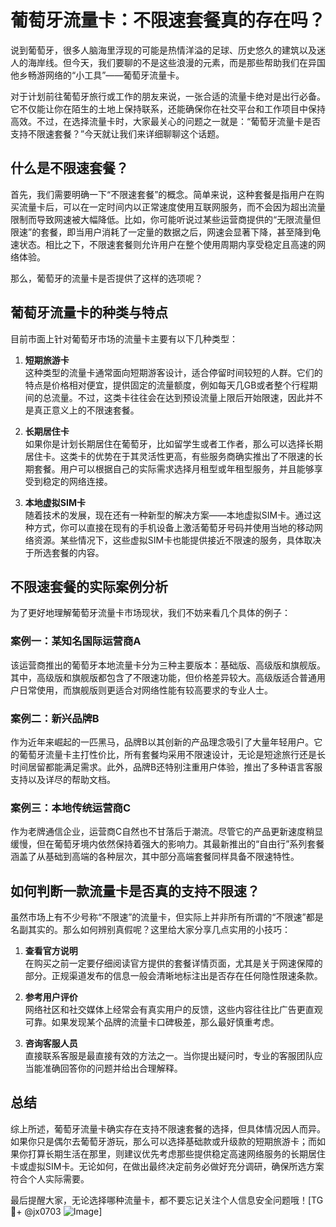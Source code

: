 # 葡萄牙流量卡：不限速套餐真的存在吗？

说到葡萄牙，很多人脑海里浮现的可能是热情洋溢的足球、历史悠久的建筑以及迷人的海岸线。但今天，我们要聊的不是这些浪漫的元素，而是那些帮助我们在异国他乡畅游网络的“小工具”——葡萄牙流量卡。

对于计划前往葡萄牙旅行或工作的朋友来说，一张合适的流量卡绝对是出行必备。它不仅能让你在陌生的土地上保持联系，还能确保你在社交平台和工作项目中保持高效。不过，在选择流量卡时，大家最关心的问题之一就是：“葡萄牙流量卡是否支持不限速套餐？”今天就让我们来详细聊聊这个话题。

## 什么是不限速套餐？

首先，我们需要明确一下“不限速套餐”的概念。简单来说，这种套餐是指用户在购买流量卡后，可以在一定时间内以正常速度使用互联网服务，而不会因为超出流量限制而导致网速被大幅降低。比如，你可能听说过某些运营商提供的“无限流量但限速”的套餐，即当用户消耗了一定量的数据之后，网速会显著下降，甚至降到龟速状态。相比之下，不限速套餐则允许用户在整个使用周期内享受稳定且高速的网络体验。

那么，葡萄牙的流量卡是否提供了这样的选项呢？

## 葡萄牙流量卡的种类与特点

目前市面上针对葡萄牙市场的流量卡主要有以下几种类型：

1. **短期旅游卡**  
   这种类型的流量卡通常面向短期游客设计，适合停留时间较短的人群。它们的特点是价格相对便宜，提供固定的流量额度，例如每天几GB或者整个行程期间的总流量。不过，这类卡往往会在达到预设流量上限后开始限速，因此并不是真正意义上的不限速套餐。

2. **长期居住卡**  
   如果你是计划长期居住在葡萄牙，比如留学生或者工作者，那么可以选择长期居住卡。这类卡的优势在于其灵活性更高，有些服务商确实推出了不限速的长期套餐。用户可以根据自己的实际需求选择月租型或年租型服务，并且能够享受到稳定的网络连接。

3. **本地虚拟SIM卡**  
   随着技术的发展，现在还有一种新型的解决方案——本地虚拟SIM卡。通过这种方式，你可以直接在现有的手机设备上激活葡萄牙号码并使用当地的移动网络资源。某些情况下，这些虚拟SIM卡也能提供接近不限速的服务，具体取决于所选套餐的内容。

## 不限速套餐的实际案例分析

为了更好地理解葡萄牙流量卡市场现状，我们不妨来看几个具体的例子：

### 案例一：某知名国际运营商A
该运营商推出的葡萄牙本地流量卡分为三种主要版本：基础版、高级版和旗舰版。其中，高级版和旗舰版都包含了不限速功能，但价格差异较大。高级版适合普通用户日常使用，而旗舰版则更适合对网络性能有较高要求的专业人士。

### 案例二：新兴品牌B
作为近年来崛起的一匹黑马，品牌B以其创新的产品理念吸引了大量年轻用户。它的葡萄牙流量卡主打性价比，所有套餐均采用不限速设计，无论是短途旅行还是长时间居留都能满足需求。此外，品牌B还特别注重用户体验，推出了多种语言客服支持以及详尽的帮助文档。

### 案例三：本地传统运营商C
作为老牌通信企业，运营商C自然也不甘落后于潮流。尽管它的产品更新速度稍显缓慢，但在葡萄牙境内依然保持着强大的影响力。其最新推出的“自由行”系列套餐涵盖了从基础到高端的各种层次，其中部分高端套餐同样具备不限速特性。

## 如何判断一款流量卡是否真的支持不限速？

虽然市场上有不少号称“不限速”的流量卡，但实际上并非所有所谓的“不限速”都是名副其实的。那么如何辨别真假呢？这里给大家分享几点实用的小技巧：

1. **查看官方说明**  
   在购买之前一定要仔细阅读官方提供的套餐详情页面，尤其是关于网速保障的部分。正规渠道发布的信息一般会清晰地标注出是否存在任何隐性限速条款。

2. **参考用户评价**  
   网络社区和社交媒体上经常会有真实用户的反馈，这些内容往往比广告更直观可靠。如果发现某个品牌的流量卡口碑极差，那么最好慎重考虑。

3. **咨询客服人员**  
   直接联系客服是最直接有效的方法之一。当你提出疑问时，专业的客服团队应当能准确回答你的问题并给出合理解释。

## 总结

综上所述，葡萄牙流量卡确实存在支持不限速套餐的选择，但具体情况因人而异。如果你只是偶尔去葡萄牙游玩，那么可以选择基础款或升级款的短期旅游卡；而如果你打算长期生活在那里，则建议优先考虑那些提供稳定高速网络服务的长期居住卡或虚拟SIM卡。无论如何，在做出最终决定前务必做好充分调研，确保所选方案符合个人实际需要。

最后提醒大家，无论选择哪种流量卡，都不要忘记关注个人信息安全问题哦！[TG💪+ @jx0703 ![Image](https://github.com/user-attachments/assets/dbca1d08-cadb-493c-b0ec-ad6f7a83f270)]